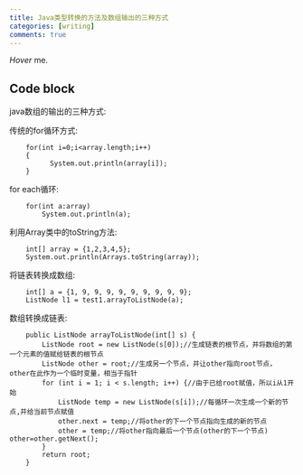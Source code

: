 ```yaml
---
title: Java类型转换的方法及数组输出的三种方式
categories: [writing]
comments: true
---
```


<dfn info="You can add extra information">Hover</dfn> me.


## Code block
java数组的输出的三种方式:

传统的for循环方式:
```
    for(int i=0;i<array.length;i++)
    {
          System.out.println(array[i]);
    }
```

for each循环:
```
    for(int a:array)
        System.out.println(a);
```


利用Array类中的toString方法:
```
    int[] array = {1,2,3,4,5};
    System.out.println(Arrays.toString(array));
```


将链表转换成数组:
```
    int[] a = {1, 9, 9, 9, 9, 9, 9, 9, 9, 9};
    ListNode l1 = test1.arrayToListNode(a);
```


数组转换成链表:
```
    public ListNode arrayToListNode(int[] s) {
        ListNode root = new ListNode(s[0]);//生成链表的根节点，并将数组的第一个元素的值赋给链表的根节点
        ListNode other = root;//生成另一个节点，并让other指向root节点，other在此作为一个临时变量，相当于指针
        for (int i = 1; i < s.length; i++) {//由于已给root赋值，所以i从1开始
            ListNode temp = new ListNode(s[i]);//每循环一次生成一个新的节点,并给当前节点赋值
            other.next = temp;//将other的下一个节点指向生成的新的节点
            other = temp;//将other指向最后一个节点(other的下一个节点)  other=other.getNext();
        }
        return root;
    }
```
